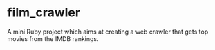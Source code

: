 # film_crawler

A mini Ruby project which aims at creating a web crawler that gets top movies from the IMDB rankings.